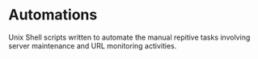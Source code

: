 # Automations
Unix Shell scripts written to automate the manual repitive tasks involving server maintenance and URL monitoring activities.

